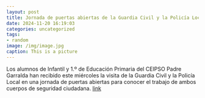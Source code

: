 ```yaml
---
layout: post
title: Jornada de puertas abiertas de la Guardia Civil y la Policía Local en el CEIPSO Padre Garralda
date: 2024-11-20 16:19:03
categories: uncategorized
tags:
- random
image: /img/image.jpg
caption: This is a picture
---
```

Los alumnos de Infantil y 1.º de Educación Primaria del CEIPSO Padre Garralda han recibido este miércoles la visita de la Guardia Civil y la Policía Local en una jornada de puertas abiertas para conocer el trabajo de ambos cuerpos de seguridad ciudadana.  [link](https://www.ayto-villacanada.es/noticias/jornada-de-puertas-abiertas-de-la-guardia-civil-y-la-policia-local-en-el-ceipso-padre-garralda/)
